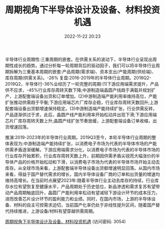 ﻿---
title: 周期视角下半导体设计及设备、材料投资机遇
date: 2022-11-22 20:23
tags:
- 半导体行业
updated: 
---

半导体行业周期性:三重周期的嵌套。在供需关系的波动下，半导体行业呈现出周期性成长的趋势。通过分析每一轮周期背后的驱动因子，我们可以将半导体行业周期拆解为三重基本周期的嵌套:产品周期(需求端)、资本支出/产能周期(供给端)、库存周期(供需关系)。-26%
复盘:2016-2019年的半导体行业周期。2016Q2-2019Q2，半导体行-36%业经历了一轮完整的周期:(1)下游应用端需求提升，产品供不应求，-45%行业库存周转天数下降;中游制造端晶圆产线趋于满载并规划扩产，上游配套端设备出货和订单增加。(2)中游制造端产能利用率维持高位，产能扩张推动供需趋于平衡;下游应用端芯片厂库存企稳，行业库存周转天数回升;上游配套端设备出货额增速保持稳定。(3)中游制造端产能持续扩张，行业供需反转，产品逐渐供过于求，此后，晶圆产线产能利用率开始松动并出现下滑;下游应用端芯片厂库存周转天数上升;晶圆产线扩张节奏放缓，上游配套端设备订单收缩，出货增速回落。
<!-- more -->
推演:2019-2023年的半导体行业周期。2019Q3至今，本轮半导体行业周期的整体表现为:中游制造端产能持续扩张，以消费电子市场为代表的半导体市场的产能供需矛盾逐渐缓解。下游应用端需求分化，以消费电子市场为代表的半导体市场的行业库存开始累积，行业库存周转天数上升，前期因供需矛盾尖锐而大幅涨价的半导体产品的价格开始松动和下滑，以消费电子市场为代表的半导体市场开始主动去库存。从全球市场来看，上游配套端半导体设备出货额增速明显回落。从国内市场来看，得益于国产替代需求的增长，国内半导体设备厂商的订单和出货量的增速均维持高增长。在当前时点展望2023年:随着半导体行业主动去库存的持续，行业库存水位有望恢复至健康水平，产品周期处于历史低位，新品渗透和需求复苏有望带动产品周期触底回升，晶圆厂产能利用率松动有望减轻下游设计环节的成本压力，进而改善芯片设计环节的盈利能力和业绩。同时，在国内市场，上游的半导体设备、材料的自主可控需求迫切，当前国产化率仍处于非线性提升区间，随着国产替代持续推进，上游设备/材料有望穿越供需周期。

[周期视角下半导体设计及设备、材料投资机遇](https://url12.ctfile.com/f/3948612-730568089-25adee?p=3054)
(访问密码: 3054)
